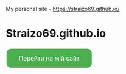 My personal site -  https://straizo69.github.io/ 
# Straizo69.github.io
<a href="https://straizo69.github.io/" style="background-color: #4CAF50; 
  border: none;
  color: white;
  padding: 15px 32px;
  text-align: center;
  text-decoration: none;
  display: inline-block;
  font-size: 16px;
  margin: 4px 2px;
  cursor: pointer;
  border-radius: 12px;">Перейти на мій сайт</a>
